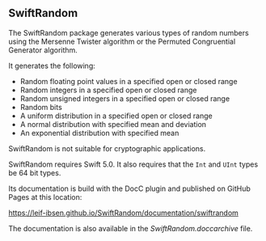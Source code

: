 ## SwiftRandom

The SwiftRandom package generates various types of random numbers using the Mersenne Twister algorithm
or the Permuted Congruential Generator algorithm.

It generates the following:

* Random floating point values in a specified open or closed range
* Random integers in a specified open or closed range
* Random unsigned integers in a specified open or closed range
* Random bits
* A uniform distribution in a specified open or closed range
* A normal distribution with specified mean and deviation
* An exponential distribution with specified mean

SwiftRandom is not suitable for cryptographic applications.

SwiftRandom requires Swift 5.0. It also requires that the `Int` and `UInt` types be 64 bit types.

Its documentation is build with the DocC plugin and published on GitHub Pages at this location:

https://leif-ibsen.github.io/SwiftRandom/documentation/swiftrandom

The documentation is also available in the *SwiftRandom.doccarchive* file.
